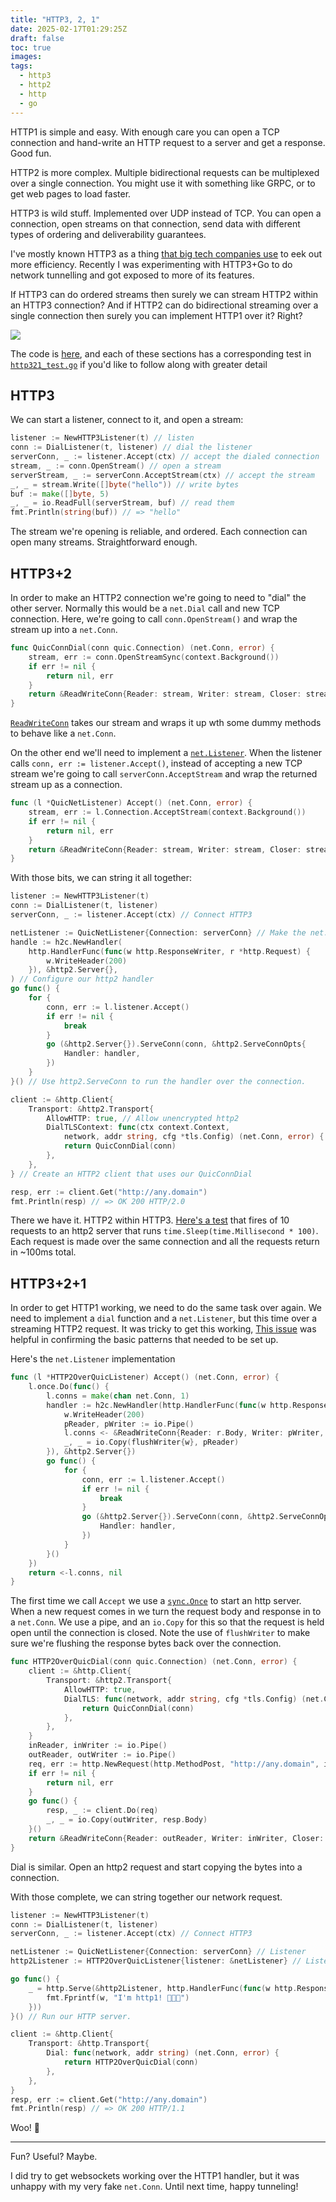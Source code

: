 ```yaml
---
title: "HTTP3, 2, 1"
date: 2025-02-17T01:29:25Z
draft: false
toc: true
images:
tags:
  - http3
  - http2
  - http
  - go
---
```


HTTP1 is simple and easy. With enough care you can open a TCP connection and
hand-write an HTTP request to a server and get a response. Good fun.

HTTP2 is more complex. Multiple bidirectional requests can be multiplexed over a
single connection. You might use it with something like GRPC, or to get web
pages to load faster.

HTTP3 is wild stuff. Implemented over UDP instead of TCP. You can open a
connection, open streams on that connection, send data with different types of
ordering and deliverability guarantees.

I've mostly known HTTP3 as a thing
[that big tech companies use](https://blog.cloudflare.com/http3-usage-one-year-on/)
to eek out more efficiency. Recently I was experimenting with HTTP3+Go to do
network tunnelling and got exposed to more of its features.

If HTTP3 can do ordered streams then surely we can stream HTTP2 within an HTTP3
connection? And if HTTP2 can do bidirectional streaming over a single connection
then surely you can implement HTTP1 over it? Right?

![](../http31-t.png)

The code is [here](https://github.com/maxmcd/http321), and each of these
sections has a corresponding test in
[`http321_test.go`](https://github.com/maxmcd/http321/blob/main/http321_test.go)
if you'd like to follow along with greater detail

## HTTP3

We can start a listener, connect to it, and open a stream:

```go
listener := NewHTTP3Listener(t) // listen
conn := DialListener(t, listener) // dial the listener
serverConn, _ := listener.Accept(ctx) // accept the dialed connection
stream, _ := conn.OpenStream() // open a stream
serverStream, _ := serverConn.AcceptStream(ctx) // accept the stream
_, _ = stream.Write([]byte("hello")) // write bytes
buf := make([]byte, 5)
_, _ = io.ReadFull(serverStream, buf) // read them
fmt.Println(string(buf)) // => "hello"
```

The stream we're opening is reliable, and ordered. Each connection can open many
streams. Straightforward enough.

## HTTP3+2

In order to make an HTTP2 connection we're going to need to "dial" the other
server. Normally this would be a `net.Dial` call and new TCP connection. Here,
we're going to call `conn.OpenStream()` and wrap the stream up into a
`net.Conn`.

```go
func QuicConnDial(conn quic.Connection) (net.Conn, error) {
	stream, err := conn.OpenStreamSync(context.Background())
	if err != nil {
		return nil, err
	}
	return &ReadWriteConn{Reader: stream, Writer: stream, Closer: stream}, nil
}
```

[`ReadWriteConn`](https://github.com/maxmcd/http321/blob/20288160f5b1a0fa208aca7c15d31e2cd0e49963/http321.go#L43)
takes our stream and wraps it up wth some dummy methods to behave like a
`net.Conn`.

On the other end we'll need to implement a
[`net.Listener`](https://pkg.go.dev/net#Listener). When the listener calls
`conn, err := listener.Accept()`, instead of accepting a new TCP stream we're
going to call `serverConn.AcceptStream` and wrap the returned stream up as a
connection.

```go
func (l *QuicNetListener) Accept() (net.Conn, error) {
	stream, err := l.Connection.AcceptStream(context.Background())
	if err != nil {
		return nil, err
	}
	return &ReadWriteConn{Reader: stream, Writer: stream, Closer: stream}, nil
}
```

With those bits, we can string it all together:

```go
listener := NewHTTP3Listener(t)
conn := DialListener(t, listener)
serverConn, _ := listener.Accept(ctx) // Connect HTTP3

netListener := QuicNetListener{Connection: serverConn} // Make the net.Listener
handle := h2c.NewHandler(
	http.HandlerFunc(func(w http.ResponseWriter, r *http.Request) {
		w.WriteHeader(200)
	}), &http2.Server{},
) // Configure our http2 handler
go func() {
	for {
		conn, err := l.listener.Accept()
		if err != nil {
			break
		}
		go (&http2.Server{}).ServeConn(conn, &http2.ServeConnOpts{
			Handler: handler,
		})
	}
}() // Use http2.ServeConn to run the handler over the connection.

client := &http.Client{
	Transport: &http2.Transport{
		AllowHTTP: true, // Allow unencrypted http2
		DialTLSContext: func(ctx context.Context,
			network, addr string, cfg *tls.Config) (net.Conn, error) {
			return QuicConnDial(conn)
		},
	},
} // Create an HTTP2 client that uses our QuicConnDial

resp, err := client.Get("http://any.domain")
fmt.Println(resp) // => OK 200 HTTP/2.0
```

There we have it. HTTP2 within HTTP3.
[Here's a test](https://github.com/maxmcd/http321/blob/20288160f5b1a0fa208aca7c15d31e2cd0e49963/http321_test.go#L80-L141)
that fires of 10 requests to an http2 server that runs
`time.Sleep(time.Millisecond * 100)`. Each request is made over the same
connection and all the requests return in ~100ms total.

## HTTP3+2+1

In order to get HTTP1 working, we need to do the same task over again. We need
to implement a `dial` function and a `net.Listener`, but this time over a
streaming HTTP2 request. It was tricky to get this working,
[This issue](https://github.com/golang/go/issues/13444) was helpful in
confirming the basic patterns that needed to be set up.

Here's the `net.Listener` implementation

```go
func (l *HTTP2OverQuicListener) Accept() (net.Conn, error) {
	l.once.Do(func() {
		l.conns = make(chan net.Conn, 1)
		handler := h2c.NewHandler(http.HandlerFunc(func(w http.ResponseWriter, r *http.Request) {
			w.WriteHeader(200)
			pReader, pWriter := io.Pipe()
			l.conns <- &ReadWriteConn{Reader: r.Body, Writer: pWriter, Closer: r.Body}
			_, _ = io.Copy(flushWriter{w}, pReader)
		}), &http2.Server{})
		go func() {
			for {
				conn, err := l.listener.Accept()
				if err != nil {
					break
				}
				go (&http2.Server{}).ServeConn(conn, &http2.ServeConnOpts{
					Handler: handler,
				})
			}
		}()
	})
	return <-l.conns, nil
}
```

The first time we call `Accept` we use a
[`sync.Once`](https://pkg.go.dev/sync#Once) to start an http server. When a new
request comes in we turn the request body and response in to a `net.Conn`. We
use a pipe, and an `io.Copy` for this so that the request is held open until the
connection is closed. Note the use of `flushWriter` to make sure we're flushing
the response bytes back over the connection.

```go
func HTTP2OverQuicDial(conn quic.Connection) (net.Conn, error) {
	client := &http.Client{
		Transport: &http2.Transport{
			AllowHTTP: true,
			DialTLS: func(network, addr string, cfg *tls.Config) (net.Conn, error) {
				return QuicConnDial(conn)
			},
		},
	}
	inReader, inWriter := io.Pipe()
	outReader, outWriter := io.Pipe()
	req, err := http.NewRequest(http.MethodPost, "http://any.domain", io.NopCloser(inReader))
	if err != nil {
		return nil, err
	}
	go func() {
		resp, _ := client.Do(req)
		_, _ = io.Copy(outWriter, resp.Body)
	}()
	return &ReadWriteConn{Reader: outReader, Writer: inWriter, Closer: outReader}, nil
}
```

Dial is similar. Open an http2 request and start copying the bytes into a
connection.

With those complete, we can string together our network request.

```go
listener := NewHTTP3Listener(t)
conn := DialListener(t, listener)
serverConn, _ := listener.Accept(ctx) // Connect HTTP3

netListener := QuicNetListener{Connection: serverConn} // Listener
http2Listener := HTTP2OverQuicListener{listener: &netListener} // Listener over HTTP2

go func() {
	_ = http.Serve(&http2Listener, http.HandlerFunc(func(w http.ResponseWriter, r *http.Request) {
		fmt.Fprintf(w, "I'm http1! 🐢🐢🐢")
	}))
}() // Run our HTTP server.

client := &http.Client{
	Transport: &http.Transport{
		Dial: func(network, addr string) (net.Conn, error) {
			return HTTP2OverQuicDial(conn)
		},
	},
}
resp, err := client.Get("http://any.domain")
fmt.Println(resp) // => OK 200 HTTP/1.1
```

Woo! 🎉

---

Fun? Useful? Maybe.

I did try to get websockets working over the HTTP1 handler, but it was unhappy
with my very fake `net.Conn`. Until next time, happy tunneling!
